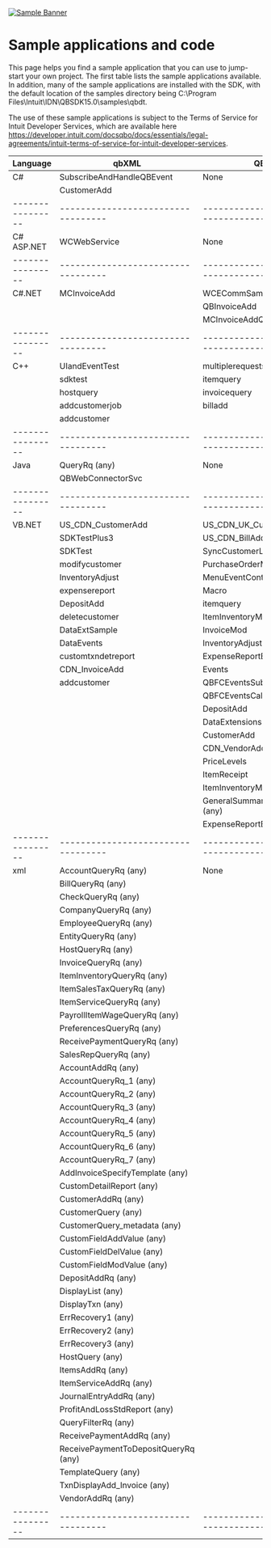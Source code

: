 [![Sample Banner](views/Sample.png)][ss1]

Sample applications and code
=============================
This page helps you find a sample application that you can use to jump-start your own project. The first table lists the sample applications available.  In addition, many of the sample applications are installed with the SDK, with the default location of the samples directory being C:\Program Files\Intuit\IDN\QBSDK15.0\samples\qbdt.

The use of these sample applications is subject to the Terms of Service for Intuit Developer Services, which are available here <https://developer.intuit.com/docsqbo/docs/essentials/legal-agreements/intuit-terms-of-service-for-intuit-developer-services>.

| Language         | qbXML                             | QBFC                                          |
| ---------------- | ---------------------------------- | ------------------------------------------- |
| C#         | SubscribeAndHandleQBEvent         | None                                                                            |
|            | CustomerAdd                                    |                                                                                 |
| ---------------- | ---------------------------------- | ------------------------------------------- |
| C# ASP.NET | WCWebService                                   | None                                                                            |
| ---------------- | ---------------------------------- | ------------------------------------------- |
| C#.NET     | MCInvoiceAdd                                   | WCECommSample                       |
|            |                                                                                       | QBInvoiceAdd                         |
|            |                                                                                       | MCInvoiceAddQBFC                 |
| ---------------- | ---------------------------------- | ------------------------------------------- |
| C++        | UIandEventTest                                | multiplerequests                 |
|            | sdktest                                              | itemquery                               |
|            | hostquery                                          | invoicequery                         |
|            | addcustomerjob                                | billadd                                   |
|            | addcustomer                                      |                                                                                 |
| ---------------- | ---------------------------------- | ------------------------------------------- |
| Java       | QueryRq (any)                                                     | None                                                                            |
|            | QBWebConnectorSvc                          |                                                                                 |
| ---------------- | ---------------------------------- | ------------------------------------------- |
| VB.NET     | US_CDN_CustomerAdd                        | US_CDN_UK_CustomerQuery   |
|            | SDKTestPlus3                                    | US_CDN_BillAdd                     |
|            | SDKTest                                              | SyncCustomerList                 |
|            | modifycustomer                                | PurchaseOrderModify           |
|            | InventoryAdjust                            | MenuEventContext                 |
|            | expensereport                                  | Macro                                       |
|            | DepositAdd                                      | itemquery                             |
|            | deletecustomer                                | ItemInventoryMod               |
|            | DataExtSample                                  | InvoiceMod                             |
|            | DataEvents                                        | InventoryAdjust                   |
|            | customtxndetreport                        | ExpenseReportByVendor     |
|            | CDN_InvoiceAdd                                | Events                                     |
|            | addcustomer                                    | QBFCEventsSubscriber         |
|            |                                                                                       | QBFCEventsCallback             |
|            |                                                                                       | DepositAdd                           |
|            |                                                                                       | DataExtensions                   |
|            |                                                                                       | CustomerAdd                         |
|            |                                                                                       | CDN_VendorAdd                       |
|            |                                          |PriceLevels    |
|            |                                          |ItemReceipt    |
|            |                                          |ItemInventoryMod    |
|            |                                          |GeneralSummaryReportQueryRq (any)    |
|            |                                          |ExpenseReportByVendor   |
| ---------------- | ---------------------------------- | ------------------------------------------- |
| xml        | AccountQueryRq (any)                                       | None                                                                            |
|            | BillQueryRq (any)                                             |                                                                                 |
|            | CheckQueryRq (any)                                           |                                                                                 |
|            | CompanyQueryRq (any)                                       |                                                                                 |
|            | EmployeeQueryRq (any)                                     |                                                                                 |
|            | EntityQueryRq (any)                                         |                                                                                 |
|            | HostQueryRq (any)                                             |                                                                                 |
|            | InvoiceQueryRq (any)                                       |                                                                                 |
|            | ItemInventoryQueryRq (any)                           |                                                                                 |
|            | ItemSalesTaxQueryRq (any)                             |                                                                                 |
|            | ItemServiceQueryRq (any)                               |                                                                                 |
|            | PayrollItemWageQueryRq (any)                       |                                                                                 |
|            | PreferencesQueryRq (any)                               |                                                                                 |
|            | ReceivePaymentQueryRq (any)                         |                                                                                 |
|            | SalesRepQueryRq (any)                                     |                                                                                 |
|            | AccountAddRq (any)                                           |                                                                                 |
|            | AccountQueryRq_1 (any)                                   |                                                                                 |
|            | AccountQueryRq_2 (any)                                   |                                                                                 |
|            | AccountQueryRq_3 (any)                                   |                                                                                 |
|            | AccountQueryRq_4 (any)                                   |                                                                                 |
|            | AccountQueryRq_5 (any)                                   |                                                                                 |
|            | AccountQueryRq_6 (any)                                   |                                                                                 |
|            | AccountQueryRq_7 (any)                                   |                                                                                 |
|            | AddInvoiceSpecifyTemplate (any)                 |                                                                                 |
|            | CustomDetailReport (any)                               |                                                                                 |
|            | CustomerAddRq (any)                                         |                                                                                 |
|            | CustomerQuery (any)                                         |                                                                                 |
|            | CustomerQuery_metadata (any)                       |                                                                                 |
|            | CustomFieldAddValue (any)                             |                                                                                 |
|            | CustomFieldDelValue (any)                             |                                                                                 |
|            | CustomFieldModValue (any)                             |                                                                                 |
|            | DepositAddRq (any)                                           |                                                                                 |
|            | DisplayList (any)                                             |                                                                                 |
|            | DisplayTxn (any)                                               |                                                                                 |
|            | ErrRecovery1 (any)                                           |                                                                                 |
|            | ErrRecovery2 (any)                                           |                                                                                 |
|            | ErrRecovery3 (any)                                           |                                                                                 |
|            | HostQuery (any)                                                 |                                                                                 |
|            | ItemsAddRq (any)                                               |                                                                                 |
|            | ItemServiceAddRq (any)                                   |                                                                                 |
|            | JournalEntryAddRq (any)                                 |                                                                                 |
|            | ProfitAndLossStdReport (any)                       |                                                                                 |
|            | QueryFilterRq (any)                                         |                                                                                 |
|            | ReceivePaymentAddRq (any)                             |                                                                                 |
|            | ReceivePaymentToDepositQueryRq (any)       |                                                                                 |
|            | TemplateQuery (any)                                         |                                                                                 |
|            | TxnDisplayAdd_Invoice (any)                         |                                                                                 |
|            | VendorAddRq (any)                                             |                                                                                 |
| ---------------- | ---------------------------------- | ------------------------------------------- |

[ss1]: https://help.developer.intuit.com/s/samplefeedback?cid=9010&repoName=QBXML_SDK13_Samples
